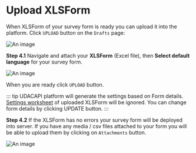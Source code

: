 # Upload XLSForm

When XLSForm of your survey form is ready you can upload it into the platform. Click `UPLOAD` button on the `Drafts` page:

![An image](/images/s2_3-uploadLink.png)

**Step 4.1** Navigate and attach your **XLSForm** (Excel file), then **Select default language** for your survey form.

![An image](/images/s4_1-XlsFormUpload.png)

When you are ready click `UPLOAD` button.

::: tip
UDACAPI platform will generate the settings based on Form details. [Settings worksheet](http://xlsform.org/en/#settings-worksheet) of uploaded XLSForm will be ignored. You can change form details by clicking UPDATE button.
:::

**Step 4.2** If the XLSForm has no errors your survey form will be deployed into server. If you have any media / csv files attached to your form you will be able to upload them by clicking on `Attachments` button.

![An image](/images/s4_2-FormAttachments.png)
